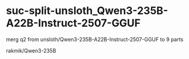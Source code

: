 # suc-split-unsloth_Qwen3-235B-A22B-Instruct-2507-GGUF



merg q2
from
unsloth/Qwen3-235B-A22B-Instruct-2507-GGUF
to
9 parts

rakmik/Qwen3-235B
